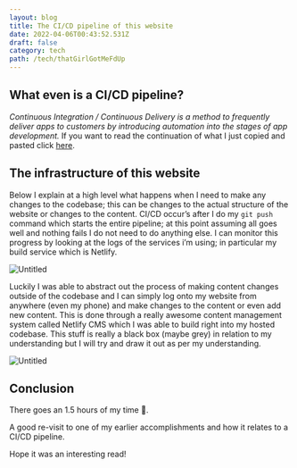 ```yaml
---
layout: blog
title: The CI/CD pipeline of this website
date: 2022-04-06T00:43:52.531Z
draft: false
category: tech
path: /tech/thatGirlGotMeFdUp
---
```


## What even is a CI/CD pipeline?



*Continuous Integration / Continuous Delivery is a method to frequently deliver apps to customers by introducing automation into the stages of app development.* If you want to read the continuation of what I just copied and pasted click [here](https://www.redhat.com/en/topics/devops/what-is-ci-cd).



## The infrastructure of this website

Below I explain at a high level what happens when I need to make any changes to the codebase; this can be changes to the actual structure of the website or changes to the content. CI/CD occur’s after I do my `git push` command which starts the entire pipeline; at this point assuming all goes well and nothing fails I do not need to do anything else. I can monitor this progress by looking at the logs of the services i’m using; in particular my build service which is Netlify.



![Untitled](https://s3.us-west-2.amazonaws.com/secure.notion-static.com/c8f6c7e8-f8d0-4c1f-ab2f-97e4f3a0d7e8/Untitled.png?X-Amz-Algorithm=AWS4-HMAC-SHA256&X-Amz-Content-Sha256=UNSIGNED-PAYLOAD&X-Amz-Credential=AKIAT73L2G45EIPT3X45%2F20220406%2Fus-west-2%2Fs3%2Faws4_request&X-Amz-Date=20220406T011028Z&X-Amz-Expires=86400&X-Amz-Signature=6f91474b833bf7165ac780244a282e0596189e2961eb2da3b4b22c6a7e94f444&X-Amz-SignedHeaders=host&response-content-disposition=filename%20%3D%22Untitled.png%22&x-id=GetObject)



Luckily I was able to abstract out the process of making content changes outside of the codebase and I can simply log onto my website from anywhere (even my phone) and make changes to the content or even add new content. This is done through a really awesome content management system called Netlify CMS which I was able to build right into my hosted codebase. This stuff is really a black box (maybe grey) in relation to my understanding but I will try and draw it out as per my understanding.



![Untitled](https://s3.us-west-2.amazonaws.com/secure.notion-static.com/9184d7bc-71ac-4375-b9a4-9641068a2dd3/Untitled.png?X-Amz-Algorithm=AWS4-HMAC-SHA256&X-Amz-Content-Sha256=UNSIGNED-PAYLOAD&X-Amz-Credential=AKIAT73L2G45EIPT3X45%2F20220406%2Fus-west-2%2Fs3%2Faws4_request&X-Amz-Date=20220406T011049Z&X-Amz-Expires=86400&X-Amz-Signature=a6deeff5742849ecdb8048d6f5419b1161a1b3d85126be7f425b0b41e512df43&X-Amz-SignedHeaders=host&response-content-disposition=filename%20%3D%22Untitled.png%22&x-id=GetObject)



## Conclusion

There goes an 1.5 hours of my time 🙂. 

A good re-visit to one of my earlier accomplishments and how it relates to a CI/CD pipeline.

Hope it was an interesting read!